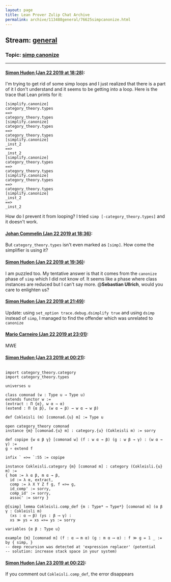 ```yaml
---
layout: page
title: Lean Prover Zulip Chat Archive 
permalink: archive/113488general/76625simpcanonize.html
---
```


## Stream: [general](index.html)
### Topic: [simp canonize](76625simpcanonize.html)

---

#### [Simon Hudon (Jan 22 2019 at 18:28)](https://leanprover.zulipchat.com/#narrow/stream/113488-general/topic/simp%20canonize/near/156622369):
I'm trying to get rid of some simp loops and I just realized that there is a part of it I don't understand and it seems to be getting into a loop. Here is the trace that Lean prints for it:

```
[simplify.canonize] 
category_theory.types
==>
category_theory.types
[simplify.canonize] 
category_theory.types
==>
category_theory.types
[simplify.canonize] 
_inst_2
==>
_inst_2
[simplify.canonize] 
category_theory.types
==>
category_theory.types
[simplify.canonize] 
category_theory.types
==>
category_theory.types
[simplify.canonize] 
_inst_2
==>
_inst_2
```

How do I prevent it from looping? I tried `simp [-category_theory.types]` and it doesn't work.

#### [Johan Commelin (Jan 22 2019 at 18:36)](https://leanprover.zulipchat.com/#narrow/stream/113488-general/topic/simp%20canonize/near/156622930):
But `category_theory.types` isn't even marked as `[simp]`. How come the simplifier is using it?

#### [Simon Hudon (Jan 22 2019 at 19:36)](https://leanprover.zulipchat.com/#narrow/stream/113488-general/topic/simp%20canonize/near/156627682):
I am puzzled too. My tentative answer is that it comes from the `canonize` phase of `simp` which I did not know of. It seems like a phase where class instances are reduced but I can't say more. @**Sebastian Ullrich**, would you care to enlighten us?

#### [Simon Hudon (Jan 22 2019 at 21:49)](https://leanprover.zulipchat.com/#narrow/stream/113488-general/topic/simp%20canonize/near/156638222):
Update: using `set_option trace.debug.dsimplify true` and using `dsimp` instead of `simp`, I managed to find the offender which was unrelated to `canonize`

#### [Mario Carneiro (Jan 22 2019 at 23:01)](https://leanprover.zulipchat.com/#narrow/stream/113488-general/topic/simp%20canonize/near/156643964):
MWE

#### [Simon Hudon (Jan 23 2019 at 00:21)](https://leanprover.zulipchat.com/#narrow/stream/113488-general/topic/simp%20canonize/near/156649250):
```lean

import category_theory.category
import category_theory.types

universes u

class comonad (w : Type u → Type u)
extends functor w :=
(extract : Π {α}, w α → α)
(extend : Π {α β}, (w α → β) → w α → w β)

def Cokleisli (m) [comonad.{u} m] := Type u

open category_theory comonad
instance {m} [comonad.{u} m] : category.{u} (Cokleisli m) := sorry

def copipe {w α β γ} [comonad w] (f : w α → β) (g : w β → γ) : (w α → γ) :=
g ∘ extend f

infix ` =>= `:55 := copipe

instance Cokleisli.category {m} [comonad m] : category (Cokleisli.{u} m) :=
{ hom := λ α β, m α → β,
  id := λ α, extract,
  comp := λ X Y Z f g, f =>= g,
  id_comp' := sorry,
  comp_id' := sorry,
  assoc' := sorry }

@[simp] lemma Cokleisli.comp_def {m : Type* → Type*} [comonad m] (α β γ : Cokleisli m)
  (xs : α ⟶ β) (ys : β ⟶ γ) :
  xs ≫ ys = xs =>= ys := sorry

variables {α β : Type u}

example {m} [comonad m] (f : α ⟶ m α) (g : m α ⟶ α) : f ≫ g = 𝟙 _ :=
by { simp, }
-- deep recursion was detected at 'expression replacer' (potential
-- solution: increase stack space in your system)
```

#### [Simon Hudon (Jan 23 2019 at 00:22)](https://leanprover.zulipchat.com/#narrow/stream/113488-general/topic/simp%20canonize/near/156649296):
If you comment out `Cokleisli.comp_def`, the error disappears

